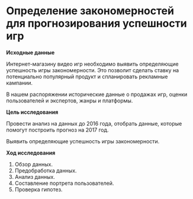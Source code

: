 # Определение закономерностей для прогнозирования успешности игр

**Иcходные данные**

Интернет-магазину видео игр необходимо выявить определяющие успешность игры закономерности. Это позволит сделать ставку на потенциально популярный продукт и спланировать рекламные кампании.

В нашем распоряжении исторические данные о продажах игр, оценки пользователей и экспертов, жанры и платформы.

**Цель исследования**

Провести анализ на данных до 2016 года, отобрать данные, которые помогут построить прогноз на 2017 год.

Выявить определяющие успешность игры закономерности.

**Ход исследования**
1. Обзор данных.
2. Предобработка данных.
3. Анализ данных.
4. Составление портрета пользователей.
5. Проверка гипотез.
